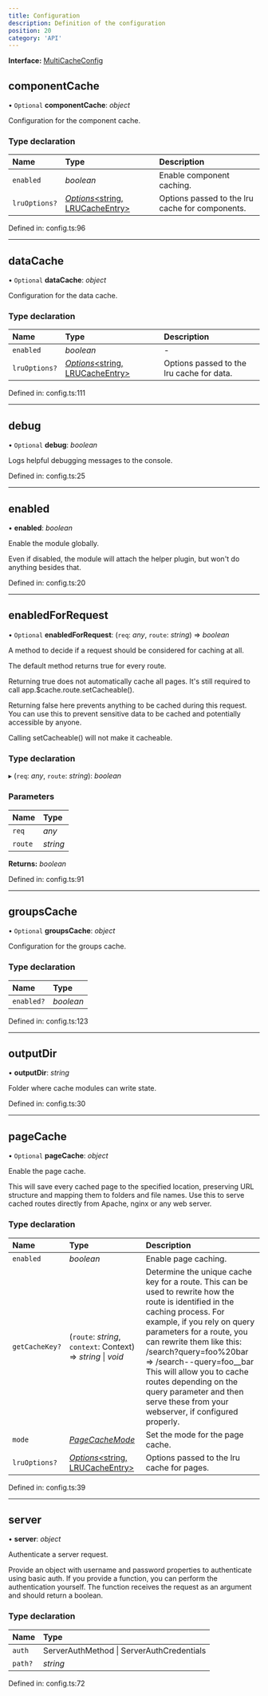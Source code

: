 ```yaml
---
title: Configuration
description: Definition of the configuration
position: 20
category: 'API'
---
```


**Interface:** [MultiCacheConfig](https://github.com/dulnan/nuxt-multi-cache/blob/main/src/config.ts)

## componentCache

• `Optional` **componentCache**: *object*

Configuration for the component cache.

### Type declaration

| Name | Type | Description |
| :------ | :------ | :------ |
| `enabled` | *boolean* | Enable component caching. |
| `lruOptions?` | [*Options*<string, LRUCacheEntry\>](https://www.npmjs.com/package/lru-cache#options) | Options passed to the lru cache for components. |

Defined in: config.ts:96

___

## dataCache

• `Optional` **dataCache**: *object*

Configuration for the data cache.

### Type declaration

| Name | Type | Description |
| :------ | :------ | :------ |
| `enabled` | *boolean* | - |
| `lruOptions?` | [*Options*<string, LRUCacheEntry\>](https://www.npmjs.com/package/lru-cache#options) | Options passed to the lru cache for data. |

Defined in: config.ts:111

___

## debug

• `Optional` **debug**: *boolean*

Logs helpful debugging messages to the console.

Defined in: config.ts:25

___

## enabled

• **enabled**: *boolean*

Enable the module globally.

Even if disabled, the module will attach the helper plugin, but won't do
anything besides that.

Defined in: config.ts:20

___

## enabledForRequest

• `Optional` **enabledForRequest**: (`req`: *any*, `route`: *string*) => *boolean*

A method to decide if a request should be considered for caching at all.

The default method returns true for every route.

Returning true does not automatically cache all pages. It's still
required to call app.$cache.route.setCacheable().

Returning false here prevents anything to be cached during this request.
You can use this to prevent sensitive data to be cached and potentially
accessible by anyone.

Calling setCacheable() will not make it cacheable.

### Type declaration

▸ (`req`: *any*, `route`: *string*): *boolean*

### Parameters

| Name | Type |
| :------ | :------ |
| `req` | *any* |
| `route` | *string* |

**Returns:** *boolean*

Defined in: config.ts:91

___

## groupsCache

• `Optional` **groupsCache**: *object*

Configuration for the groups cache.

### Type declaration

| Name | Type |
| :------ | :------ |
| `enabled?` | *boolean* |

Defined in: config.ts:123

___

## outputDir

• **outputDir**: *string*

Folder where cache modules can write state.

Defined in: config.ts:30

___

## pageCache

• `Optional` **pageCache**: *object*

Enable the page cache.

This will save every cached page to the specified location, preserving URL
structure and mapping them to folders and file names. Use this to serve
cached routes directly from Apache, nginx or any web server.

### Type declaration

| Name | Type | Description |
| :------ | :------ | :------ |
| `enabled` | *boolean* | Enable page caching. |
| `getCacheKey?` | (`route`: *string*, `context`: Context) => *string* \| *void* | Determine the unique cache key for a route.  This can be used to rewrite how the route is identified in the caching process. For example, if you rely on query parameters for a route, you can rewrite them like this: /search?query=foo%20bar  => /search--query=foo__bar This will allow you to cache routes depending on the query parameter and then serve these from your webserver, if configured properly. |
| `mode` | [*PageCacheMode*](/configuration/enums/pagecachemode.md) | Set the mode for the page cache. |
| `lruOptions?` | [*Options*<string, LRUCacheEntry\>](https://www.npmjs.com/package/lru-cache#options) | Options passed to the lru cache for pages. |

Defined in: config.ts:39

___

## server

• **server**: *object*

Authenticate a server request.

Provide an object with username and password properties to authenticate
using basic auth.
If you provide a function, you can perform the authentication yourself.
The function receives the request as an argument and should return a
boolean.

### Type declaration

| Name | Type |
| :------ | :------ |
| `auth` | ServerAuthMethod \| ServerAuthCredentials |
| `path?` | *string* |

Defined in: config.ts:72
